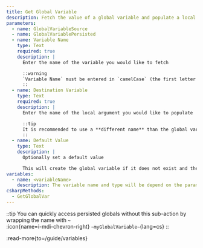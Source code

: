 ```yaml
---
title: Get Global Variable
description: Fetch the value of a global variable and populate a local argument
parameters:
  - name: GlobalVariableSource
  - name: GlobalVariablePersisted
  - name: Variable Name
    type: Text
    required: true
    description: |
      Enter the name of the variable you would like to fetch

      ::warning
      `Variable Name` must be entered in `camelCase` (the first letter must be lowercase)
      ::
  - name: Destination Variable
    type: Text
    required: true
    description: |
      Enter the name of the local argument you would like to populate

      ::tip
      It is recommended to use a **different name** than the global variable name
      ::
  - name: Default Value
    type: Text
    description: |
      Optionally set a default value

      This will create the global variable if it does not exist and then set it to the given value
variables:
  - name: <variableName>
    description: The variable name and type will be depend on the parameters you selected
csharpMethods:
  - GetGlobalVar
---
```


::tip
You can quickly access persisted globals without this sub-action by wrapping the name with `~`<br>
:icon{name=i-mdi-chevron-right} `~myGlobalVariable~`{lang=cs}
::

:read-more{to=/guide/variables}